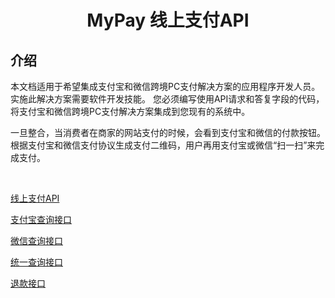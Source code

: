 <h1 align="center">MyPay 线上支付API</h1>

## 介绍

本文档适用于希望集成支付宝和微信跨境PC支付解决方案的应用程序开发人员。 实施此解决方案需要软件开发技能。 您必须编写使用API请求和答复字段的代码，将支付宝和微信跨境PC支付解决方案集成到您现有的系统中。</br>

一旦整合，当消费者在商家的网站支付的时候，会看到支付宝和微信的付款按钮。根据支付宝和微信支付协议生成支付二维码，用户再用支付宝或微信“扫一扫”来完成支付。

</br>

<a href="online_api.md"> 线上支付API </a>

<a href="alipay.md"> 支付宝查询接口 </a>

<a href="wechat.md"> 微信查询接口 </a>

<a href="query.md"> 统一查询接口 </a>

<a href="refund.md"> 退款接口 </a>
